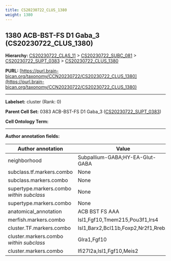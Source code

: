 ```yaml
---
title: CS20230722_CLUS_1380
weight: 1380
---
```

## 1380 ACB-BST-FS D1 Gaba_3 (CS20230722_CLUS_1380)
<b>Hierarchy: </b>
[CS20230722_CLAS_11](../CS20230722_CLAS_11) >
[CS20230722_SUBC_081](../CS20230722_SUBC_081) >
[CS20230722_SUPT_0383](../CS20230722_SUPT_0383) >
[CS20230722_CLUS_1380](../CS20230722_CLUS_1380)

**PURL:** [https://purl.brain-bican.org/taxonomy/CCN20230722/CS20230722_CLUS_1380](https://purl.brain-bican.org/taxonomy/CCN20230722/CS20230722_CLUS_1380)

---


**Labelset:** cluster (Rank: 0)

**Parent Cell Set:** 0383 ACB-BST-FS D1 Gaba_3 ([CS20230722_SUPT_0383](../CS20230722_SUPT_0383))



**Cell Ontology Term:** 

[MARKER GENES.]: #


---

[TRANSFERRED ANNOTATIONS.]: #


[AUTHOR ANNOTATION FIELDS.]: #


**Author annotation fields:**

| Author annotation | Value |
|-------------------|-------|
|neighborhood|Subpallium-GABA;HY-EA-Glut-GABA|
|subclass.tf.markers.combo|None|
|subclass.markers.combo|None|
|supertype.markers.combo _within subclass_|None|
|supertype.markers.combo|None|
|anatomical_annotation|ACB BST FS AAA|
|merfish.markers.combo|Isl1,Fgf10,Tmem215,Pou3f1,Irs4|
|cluster.TF.markers.combo|Isl1,Barx2,Bcl11b,Foxp2,Nr2f1,Rreb1|
|cluster.markers.combo _within subclass_|Glra1,Fgf10|
|cluster.markers.combo|Ifi27l2a,Isl1,Fgf10,Meis2|
